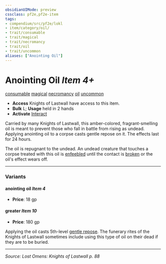 ```yaml
---
obsidianUIMode: preview
cssclass: pf2e,pf2e-item
tags:
- compendium/src/pf2e/lokl
- item/category/oil/
- trait/consumable
- trait/magical
- trait/necromancy
- trait/oil
- trait/uncommon
aliases: ["Anointing Oil"]
---
```

# Anointing Oil *Item 4+*  
[consumable](consumable.md "Consumable Item Trait")  [magical](magical.md "Magical Item Trait")  [necromancy](necromancy.md "Necromancy School Trait")  [oil](oil.md "Oil Item Trait")  [uncommon](uncommon.md "Uncommon Rarity Trait")  

- **Access** Knights of Lastwall have access to this item.
- **Bulk** L; **Usage** held in 2 hands
- **Activate** [Interact](interact.md)

Carried by many Knights of Lastwall, this amber-colored, fragrant-smelling oil is meant to prevent those who fall in battle from rising as undead. Applying anointing oil to a corpse casts gentle repose on it. The effects last for 24 hours.

The oil is repugnant to the undead. An undead creature that touches a corpse treated with this oil is [enfeebled](conditions.md#Enfeebled) until the contact is [broken](conditions.md#Broken) or the oil's effect wears off.

---

### Variants

#### anointing oil *Item 4*

- **Price**: 18 gp

#### greater *Item 10*

- **Price**: 180 gp

Applying the oil casts 5th-level [gentle repose](gentle-repose.md). The funerary rites of the Knights of Lastwall sometimes include using this type of oil on their dead if they are to be buried.

---
*Source: Lost Omens: Knights of Lastwall p. 88*